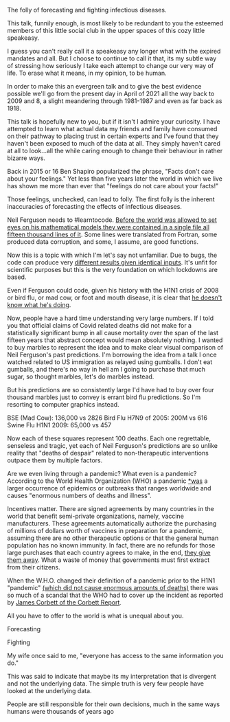The folly of forecasting and fighting infectious diseases.


This talk, funnily enough, is most likely to be redundant to you the esteemed members of this little social club in the upper spaces of this cozy little speakeasy.

I guess you can't really call it a speakeasy any longer what with the expired mandates and all.
But I choose to continue to call it that, its my subtle way of stressing how seriously I take each attempt to change our very way of life. To erase what it means, in my opinion, to be human.

In order to make this an evergreen talk and to give the best evidence possible we'll go from the present day in April of 2021 all the way back to 2009 and 8, a slight meandering through 1981-1987 and even as far back as 1918.


This talk is hopefully new to you, but if it isn't I admire your curiosity. I have attempted to learn what actual data my friends and family have consumed on their pathway to placing trust in certain experts and I've found that they haven't been exposed to much of the data at all. They simply haven't cared at all to look...all the while caring enough to change their behaviour in rather bizarre ways.

Back in 2015 or 16 Ben Shapiro popularized the phrase, "Facts don't care about your feelings." Yet less than five years later the world in which we live has shown me more than ever that "feelings do not care about your facts!"

Those feelings, unchecked, can lead to folly. The first folly is the inherent inaccuracies of forecasting the effects of infectious diseases.

Neil Ferguson needs to #learntocode. [Before the world was allowed to set eyes on his mathematical models they were contained in a single file all fifteen thousand lines of it][5]. Some lines were translated from Fortran, some produced data corruption, and some, I assume, are good functions.

Now this is a topic with which I'm let's say not unfamiliar. Due to bugs, the code can produce very [different results given identical inputs][6]. It's unfit for scientific purposes but this is the very foundation on which lockdowns are based.

Even if Ferguson could code, given his history with the H1N1 crisis of 2008 or bird flu, or mad cow, or foot and mouth disease, it is clear that [he doesn't know what he's doing][7].

Now, people have a hard time understanding very large numbers. If I told you that official claims of Covid related deaths did not make for a statistically significant bump in all cause mortality over the span of the last fifteen years that abstract concept would mean absolutely nothing. I wanted to buy marbles to represent the idea and to make clear visual comparison of Neil Ferguson's past predictions. I'm borrowing the idea from a talk I once watched related to US immigration as relayed using gumballs. I don't eat gumballs, and there's no way in hell am I going to purchase that much sugar, so thought marbles, let's do marbles instead.

But his predictions are so consistently large I'd have had to buy over four thousand marbles just to convey is errant bird flu predictions. So I'm resorting to computer graphics instead.


BSE (Mad Cow): 136,000 vs 2826
Bird Flu H7N9 of 2005: 200M vs 616
Swine Flu H1N1 2009: 65,000 vs 457

Now each of these squares represent 100 deaths. Each one regrettable, senseless and tragic, yet each of Neil Ferguson's predictions are so unlike reality that "deaths of despair" related to non-therapeutic interventions outpace them by multiple factors.




Are we even living through a pandemic? What even is a pandemic? According to the World Health Organization (WHO) a pandemic [*was][1] a larger occurrence of epidemics or outbreaks that ranges worldwide and causes "enormous numbers of deaths and illness".

Incentives matter. There are signed agreements by many countries in the world that benefit semi-private organizations, namely, vaccine manufacturers. These agreements automatically authorize the purchasing of millions of dollars worth of vaccines in preparation for a pandemic, assuming there are no other therapeutic options or that the general human population has no known immunity. In fact, there are no refunds for those large purchases that each country agrees to make, in the end, [they give them away][2]. What a waste of money that governments must first extract from their citizens.

When the W.H.O. changed their definition of a pandemic prior to the H1N1 "pandemic" [(which did not cause enormous amounts of deaths)][3] there was so much of a scandal that the WHO had to cover up the incident as reported by [James Corbett of the Corbett Report][4].


All you have to offer to the world is what is unequal about you.


Forecasting





Fighting

My wife once said to me, "everyone has access to the same information you do."

This was said to indicate that maybe its my interpretation that is divergent and not the underlying data. The simple truth is very few people have looked at the underlying data.

People are still responsible for their own decisions, much in the same ways humans were thousands of years ago


[1]: https://web.archive.org/web/20090418142949/http://www.who.int/csr/disease/influenza/pandemic/en/
[2]: https://web.archive.org/web/20120910142305/http://www.highbeam.com/doc/1P2-20811077.html.
[3]: https://www.latimes.com/archives/la-xpm-2009-apr-30-sci-swine-reality30-story.html
[4]: https://www.corbettreport.com/articles/20100413_who_coverup.htm
[5]: http://web.archive.org/web/20210217052412/https://twitter.com/ID_AA_Carmack/status/1254872369556074496
[6]: http://web.archive.org/web/20210410202810/https://lockdownsceptics.org/code-review-of-fergusons-model/
[7]: http://ronpaulinstitute.org/archives/featured-articles/2021/february/26/imperial-folly-neil-ferguson-has-no-qualification-in-biological-sciences/